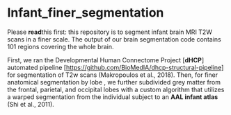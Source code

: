 # Infant_finer_segmentation
Please **read**this first: this repository is to segment infant brain MRI T2W scans in a finer scale. The output of our brain segmentation code contains 101 regions covering the whole brain. 

First, we ran the Developmental Human Connectome Project [**dHCP**] automated pipeline [https://github.com/BioMedIA/dhcp-structural-pipeline] for segmentation of T2w scans (Makropoulos et al., 2018). Then, for finer anatomical segmentation by lobe , we further subdivided grey matter from the frontal, parietal, and occipital lobes with a custom algorithm that utilizes a warped segmentation from the individual subject to an **AAL infant atlas** (Shi et al., 2011). 

